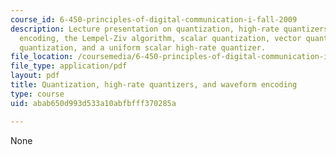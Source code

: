 ```yaml
---
course_id: 6-450-principles-of-digital-communication-i-fall-2009
description: Lecture presentation on quantization, high-rate quantizers, waveform
  encoding, the Lempel-Ziv algorithm, scalar quantization, vector quantization, entropy-coded
  quantization, and a uniform scalar high-rate quantizer.
file_location: /coursemedia/6-450-principles-of-digital-communication-i-fall-2009/abab650d993d533a10abfbfff370285a_MIT6_450F09_slide06.pdf
file_type: application/pdf
layout: pdf
title: Quantization, high-rate quantizers, and waveform encoding
type: course
uid: abab650d993d533a10abfbfff370285a

---
```

None